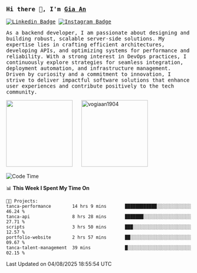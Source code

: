 ### <samp>Hi there 👋, I'm <a href="https://www.linkedin.com/in/vogiaan1904/" target="_blank">Gia An</a></samp>

<samp> [![Linkedin Badge](https://img.shields.io/badge/-LinkedIn-0e76a8?style=flat-square&logo=Linkedin&logoColor=white)](https://linkedin.com/in/vogiaan1904)
[![Instagram Badge](https://img.shields.io/badge/-Instagram-e4405f?style=flat-square&logo=Instagram&logoColor=white)](https://instagram.com/_.ja.ann_/) </samp> 

<samp>As a backend developer, I am passionate about designing and building robust, scalable server-side solutions. My expertise lies in crafting efficient architectures, developing APIs, and optimizing systems for performance and reliability. With a strong interest in DevOps practices, I continuously explore strategies for seamless integration, deployment automation, and infrastructure management. Driven by curiosity and a commitment to innovation, I strive to deliver impactful software solutions that enhance user experiences and contribute positively to the tech community.</samp>



<div>
  <img height="180em" src="https://github-readme-stats.vercel.app/api/top-langs/?username=vogiaan1904&show_icons=true&hide_border=true&layout=compact&langs_count=10&theme=transparent&include_orgs=true"/>
  &nbsp;&nbsp;&nbsp;&nbsp;
  <img height="180em" src="https://github-readme-stats.vercel.app/api?username=vogiaan1904&show_icons=true&hide_border=true&&count_private=true&include_all_commits=true&theme=transparent&locale=en" alt="vogiaan1904" />
</div>






<!--START_SECTION:waka-->
![Code Time](http://img.shields.io/badge/Code%20Time-1%2C264%20hrs%2038%20mins-blue)

📊 **This Week I Spent My Time On** 

```text
🐱‍💻 Projects: 
tanca-performance        14 hrs 9 mins       ████████████░░░░░░░░░░░░░   46.24 % 
tanca-api                8 hrs 28 mins       ███████░░░░░░░░░░░░░░░░░░   27.71 % 
scripts                  3 hrs 50 mins       ███░░░░░░░░░░░░░░░░░░░░░░   12.57 % 
portfolio-website        2 hrs 57 mins       ██░░░░░░░░░░░░░░░░░░░░░░░   09.67 % 
tanca-talent-management  39 mins             █░░░░░░░░░░░░░░░░░░░░░░░░   02.15 % 
```


 Last Updated on 04/08/2025 18:55:54 UTC
<!--END_SECTION:waka-->
